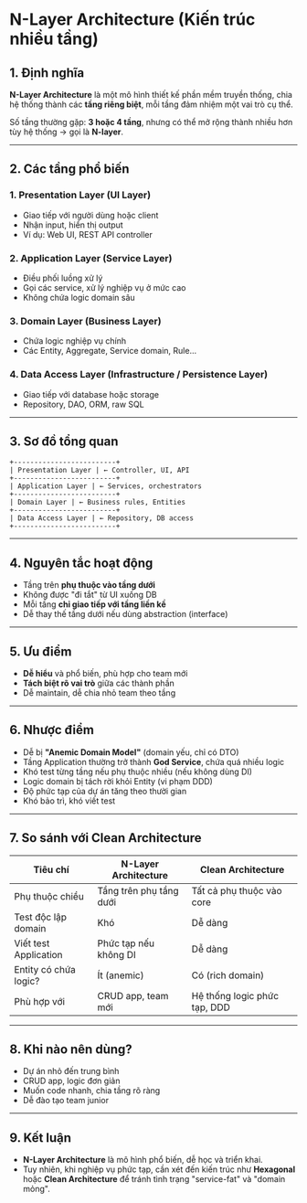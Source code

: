 # N-Layer Architecture (Kiến trúc nhiều tầng)

## 1. Định nghĩa

**N-Layer Architecture** là một mô hình thiết kế phần mềm truyền thống, chia hệ thống thành các **tầng riêng biệt**, mỗi tầng đảm nhiệm một vai trò cụ thể.

Số tầng thường gặp: **3 hoặc 4 tầng**, nhưng có thể mở rộng thành nhiều hơn tùy hệ thống → gọi là **N-layer**.

---

## 2. Các tầng phổ biến

### 1. Presentation Layer (UI Layer)

- Giao tiếp với người dùng hoặc client
- Nhận input, hiển thị output
- Ví dụ: Web UI, REST API controller

### 2. Application Layer (Service Layer)

- Điều phối luồng xử lý
- Gọi các service, xử lý nghiệp vụ ở mức cao
- Không chứa logic domain sâu

### 3. Domain Layer (Business Layer)

- Chứa logic nghiệp vụ chính
- Các Entity, Aggregate, Service domain, Rule...

### 4. Data Access Layer (Infrastructure / Persistence Layer)

- Giao tiếp với database hoặc storage
- Repository, DAO, ORM, raw SQL

---

## 3. Sơ đồ tổng quan

```pgsql
+-------------------------+
| Presentation Layer | ← Controller, UI, API
+-------------------------+
| Application Layer | ← Services, orchestrators
+-------------------------+
| Domain Layer | ← Business rules, Entities
+-------------------------+
| Data Access Layer | ← Repository, DB access
+-------------------------+
```


---

## 4. Nguyên tắc hoạt động

- Tầng trên **phụ thuộc vào tầng dưới**
- Không được "đi tắt" từ UI xuống DB
- Mỗi tầng **chỉ giao tiếp với tầng liền kề**
- Dễ thay thế tầng dưới nếu dùng abstraction (interface)

---

## 5. Ưu điểm

- **Dễ hiểu** và phổ biến, phù hợp cho team mới
- **Tách biệt rõ vai trò** giữa các thành phần
- Dễ maintain, dễ chia nhỏ team theo tầng

---

## 6. Nhược điểm

- Dễ bị **"Anemic Domain Model"** (domain yếu, chỉ có DTO)
- Tầng Application thường trở thành **God Service**, chứa quá nhiều logic
- Khó test từng tầng nếu phụ thuộc nhiều (nếu không dùng DI)
- Logic domain bị tách rời khỏi Entity (vi phạm DDD)
- Độ phức tạp của dự án tăng theo thười gian
- Khó bảo trì, khó viết test

---

## 7. So sánh với Clean Architecture

| Tiêu chí                | N-Layer Architecture | Clean Architecture |
|-------------------------|----------------------|--------------------|
| Phụ thuộc chiều         | Tầng trên phụ tầng dưới | Tất cả phụ thuộc vào core |
| Test độc lập domain     | Khó                   | Dễ dàng           |
| Viết test Application   | Phức tạp nếu không DI | Dễ dàng           |
| Entity có chứa logic?   | Ít (anemic)           | Có (rich domain)  |
| Phù hợp với             | CRUD app, team mới    | Hệ thống logic phức tạp, DDD |

---

## 8. Khi nào nên dùng?

- Dự án nhỏ đến trung bình
- CRUD app, logic đơn giản
- Muốn code nhanh, chia tầng rõ ràng
- Dễ đào tạo team junior

---

## 9. Kết luận

- **N-Layer Architecture** là mô hình phổ biến, dễ học và triển khai.
- Tuy nhiên, khi nghiệp vụ phức tạp, cần xét đến kiến trúc như **Hexagonal** hoặc **Clean Architecture** để tránh tình trạng "service-fat" và "domain mỏng".

